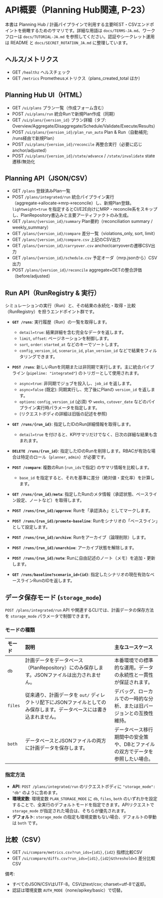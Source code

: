 # API概要（Planning Hub関連, P-23）

本書は Planning Hub / 計画パイプラインで利用する主要REST・CSVエンドポイントを俯瞰するためのサマリです。詳細な用語は `docs/TERMS-JA.md`、ワークフローは `docs/TUTORIAL-JA.md` を参照してください。認証やシークレット運用は README と `docs/SECRET_ROTATION_JA.md` に整理しています。

## ヘルス/メトリクス
- GET `/healthz` ヘルスチェック
- GET `/metrics` Prometheusメトリクス（plans_created_total ほか）

## Planning Hub UI（HTML）
- GET `/ui/plans` プラン一覧（作成フォーム含む）
- POST `/ui/plans/run` 統合Runで新規Plan作成（同期）
- GET `/ui/plans/{version_id}` プラン詳細（タブ: Overview/Aggregate/Disaggregate/Schedule/Validate/Execute/Results）
- POST `/ui/plans/{version_id}/plan_run_auto` Plan & Run（自動補完; /runs経由で新規Plan）
- POST `/ui/plans/{version_id}/reconcile` 再整合実行（必要に応じanchor/adjusted）
- POST `/ui/plans/{version_id}/state/advance` / `/state/invalidate` state遷移/無効化

## Planning API（JSON/CSV）
- GET `/plans` 登録済みPlan一覧
- POST `/plans/integrated/run` 統合パイプライン実行（aggregate→allocate→mrp→reconcile）し、新規Plan登録。`lightweight=true` を指定するとCI/E2E向けにMRP・reconcile系をスキップし、PlanRepository書込みと主要アーティファクトのみ生成。
- GET `/plans/{version_id}/summary` Plan要約（reconciliation summary / weekly_summary）
- GET `/plans/{version_id}/compare` 差分一覧（violations_only, sort, limit）
- GET `/plans/{version_id}/compare.csv` 上記のCSV出力
- GET `/plans/{version_id}/carryover.csv` anchor/carryoverの遷移CSV出力
- GET `/plans/{version_id}/schedule.csv` 予定オーダ（mrp.jsonから）CSV出力
- POST `/plans/{version_id}/reconcile` aggregate×DETの整合評価（before/adjusted）

## Run API（RunRegistry & 実行）

シミュレーションの実行（Run）と、その結果の永続化・取得・比較（RunRegistry）を担うエンドポイント群です。

- **`GET /runs`**: 実行履歴（Run）の一覧を取得します。
  - `detail=true`: 結果詳細を含む完全なデータを返します。
  - `limit`, `offset`: ページネーションを制御します。
  - `sort`, `order`: `started_at` などのキーでソートします。
  - `config_version_id`, `scenario_id`, `plan_version_id` などで結果をフィルタリングできます。

- **`POST /runs`**: 新しいRunを同期または非同期で実行します。主に統合パイプライン (`pipeline: "integrated"`) のトリガーとして使用されます。
  - `async=true`: 非同期でジョブを投入し、`job_id` を返します。
  - `async=false` (既定): 同期実行し、完了後にPlanの `version_id` を返します。
  - `options`: `config_version_id` (必須) や `weeks`, `cutover_date` などのパイプライン実行時パラメータを指定します。
  - (リクエストボディの詳細は旧版の記述を参照)

- **`GET /runs/{run_id}`**: 指定したIDのRun詳細情報を取得します。
  - `detail=true` を付けると、KPIサマリだけでなく、日次の詳細な結果も含まれます。

- **`DELETE /runs/{run_id}`**: 指定したIDのRunを削除します。RBACが有効な場合は特定のロール（`planner`, `admin`）が必要です。

- **`POST /compare`**: 複数のRun (`run_ids`で指定) のサマリ情報を比較します。
  - `base_id` を指定すると、それを基準に差分（絶対値・変化率）を計算します。

- **`GET /runs/{run_id}/meta`**: 指定したRunのメタ情報（承認状態、ベースライン設定、ノートなど）を取得します。

- **`POST /runs/{run_id}/approve`**: Runを「承認済み」としてマークします。

- **`POST /runs/{run_id}/promote-baseline`**: Runをシナリオの「ベースライン」として設定します。

- **`POST /runs/{run_id}/archive`**: Runをアーカイブ（論理削除）します。

- **`POST /runs/{run_id}/unarchive`**: アーカイブ状態を解除します。

- **`POST /runs/{run_id}/note`**: Runに自由記述のノート（メモ）を追加・更新します。

- **`GET /runs/baseline?scenario_id={id}`**: 指定したシナリオの現在有効なベースラインRunのIDを返します。

## データ保存モード (`storage_mode`)

`POST /plans/integrated/run` API や関連するCLIでは、計画データの保存方法を `storage_mode` パラメータで制御できます。

### モードの種類

| モード | 説明 | 主なユースケース |
| :--- | :--- | :--- |
| `db` | 計画データをデータベース（PlanRepository）にのみ保存します。JSONファイルは出力されません。 | 本番環境での標準的な運用。データの永続性と一貫性が保証されます。 |
| `files` | 従来通り、計画データを `out/` ディレクトリ配下にJSONファイルとしてのみ保存します。データベースには書き込まれません。 | デバッグ、ローカルでの一時的な分析、または旧バージョンとの互換性維持。 |
| `both` | データベースとJSONファイルの両方に計画データを保存します。 | データベース移行期間中の安全策や、DBとファイルの双方でデータを参照したい場合。 |

### 指定方法

- **API**: `POST /plans/integrated/run` のリクエストボディに `"storage_mode": "db"` のように含めます。
- **環境変数**: 環境変数 `PLAN_STORAGE_MODE` に `db`, `files`, `both` のいずれかを設定することで、全実行のデフォルトモードを指定できます。APIリクエストで `storage_mode` が指定された場合は、そちらが優先されます。
- **デフォルト**: `storage_mode` の指定も環境変数もない場合、デフォルトの挙動は `both` です。

## 比較（CSV）
- GET `/ui/compare/metrics.csv?run_ids={id1},{id2}` 指標比較CSV
- GET `/ui/compare/diffs.csv?run_ids={id1},{id2}&threshold=5` 差分比較CSV


備考:
- すべてのJSON/CSVはUTF-8。CSVはtext/csv; charset=utf-8で返却。
- 認証は環境変数 `AUTH_MODE`（none/apikey/basic）で切替。
